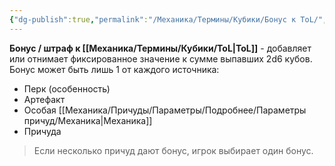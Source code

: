 ```yaml
---
{"dg-publish":true,"permalink":"/Механика/Термины/Кубики/Бонус к ToL/","noteIcon":"","created":"2025-10-12T10:43:43.037+03:00","updated":"2025-09-24T17:44:19.250+03:00"}
---
```




**Бонус / штраф к [[Механика/Термины/Кубики/ToL\|ToL]]** - добавляет или отнимает фиксированное значение к сумме выпавших 2d6 кубов. 
Бонус может быть лишь 1 от каждого источника:
   - Перк (особенность)
   - Артефакт
   - Особая [[Механика/Причуды/Параметры/Подробнее/Параметры причуд/Механика\|Механика]]
   - Причуда
	

> Если несколько причуд дают бонус, игрок выбирает один бонус.